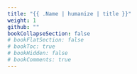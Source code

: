 ```yaml
---
title: "{{ .Name | humanize | title }}"
weight: 1
github: ""
bookCollapseSection: false
# bookFlatSection: false
# bookToc: true
# bookHidden: false
# bookComments: true
---
```

